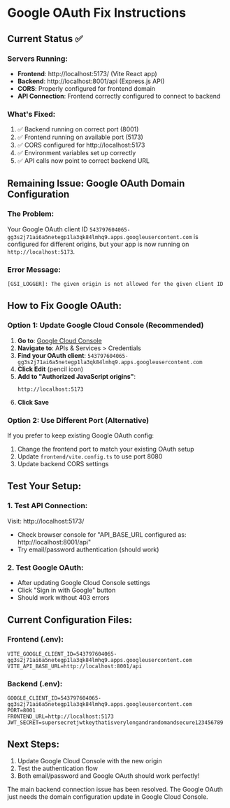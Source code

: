 # Google OAuth Fix Instructions

## Current Status ✅

### Servers Running:
- **Frontend**: http://localhost:5173/ (Vite React app)
- **Backend**: http://localhost:8001/api (Express.js API)
- **CORS**: Properly configured for frontend domain
- **API Connection**: Frontend correctly configured to connect to backend

### What's Fixed:
1. ✅ Backend running on correct port (8001)
2. ✅ Frontend running on available port (5173)
3. ✅ CORS configured for http://localhost:5173
4. ✅ Environment variables set up correctly
5. ✅ API calls now point to correct backend URL

## Remaining Issue: Google OAuth Domain Configuration

### The Problem:
Your Google OAuth client ID `543797604065-gg3s2j71ai6a5netegp1la3qk84lmhq9.apps.googleusercontent.com` is configured for different origins, but your app is now running on `http://localhost:5173`.

### Error Message:
`[GSI_LOGGER]: The given origin is not allowed for the given client ID`

## How to Fix Google OAuth:

### Option 1: Update Google Cloud Console (Recommended)
1. **Go to**: [Google Cloud Console](https://console.cloud.google.com/)
2. **Navigate to**: APIs & Services > Credentials
3. **Find your OAuth client**: `543797604065-gg3s2j71ai6a5netegp1la3qk84lmhq9.apps.googleusercontent.com`
4. **Click Edit** (pencil icon)
5. **Add to "Authorized JavaScript origins"**:
   ```
   http://localhost:5173
   ```
6. **Click Save**

### Option 2: Use Different Port (Alternative)
If you prefer to keep existing Google OAuth config:
1. Change the frontend port to match your existing OAuth setup
2. Update `frontend/vite.config.ts` to use port 8080
3. Update backend CORS settings

## Test Your Setup:

### 1. Test API Connection:
Visit: http://localhost:5173/
- Check browser console for "API_BASE_URL configured as: http://localhost:8001/api"
- Try email/password authentication (should work)

### 2. Test Google OAuth:
- After updating Google Cloud Console settings
- Click "Sign in with Google" button
- Should work without 403 errors

## Current Configuration Files:

### Frontend (.env):
```env
VITE_GOOGLE_CLIENT_ID=543797604065-gg3s2j71ai6a5netegp1la3qk84lmhq9.apps.googleusercontent.com
VITE_API_BASE_URL=http://localhost:8001/api
```

### Backend (.env):
```env
GOOGLE_CLIENT_ID=543797604065-gg3s2j71ai6a5netegp1la3qk84lmhq9.apps.googleusercontent.com
PORT=8001
FRONTEND_URL=http://localhost:5173
JWT_SECRET=supersecretjwtkeythatisverylongandrandomandsecure123456789
```

## Next Steps:
1. Update Google Cloud Console with the new origin
2. Test the authentication flow
3. Both email/password and Google OAuth should work perfectly!

The main backend connection issue has been resolved. The Google OAuth just needs the domain configuration update in Google Cloud Console.
